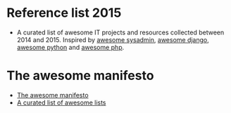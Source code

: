 # Reference list 2015

- A curated list of awesome IT projects and resources collected between 2014 and 2015. Inspired by [awesome sysadmin](https://github.com/kahun/awesome-sysadmin), [awesome django](https://gitlab.com/rosarior/awesome-django), [awesome python](https://github.com/vinta/awesome-python/) and [awesome php](https://github.com/ziadoz/awesome-php).

# The awesome manifesto
- [The awesome manifesto](https://github.com/sindresorhus/awesome/blob/master/awesome.md)
- [A curated list of awesome lists](https://github.com/sindresorhus/awesome)

